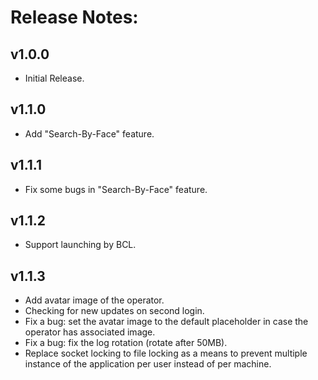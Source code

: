 # Release Notes:

## v1.0.0

- Initial Release.

## v1.1.0

- Add "Search-By-Face" feature.

## v1.1.1

- Fix some bugs in "Search-By-Face" feature.

## v1.1.2

- Support launching by BCL.
 
## v1.1.3

- Add avatar image of the operator.
- Checking for new updates on second login.
- Fix a bug: set the avatar image to the default placeholder in case the operator has associated image.
- Fix a bug: fix the log rotation (rotate after 50MB).
- Replace socket locking to file locking as a means to prevent multiple instance of the application per user instead of per machine.